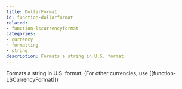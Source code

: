 ```yaml
---
title: DollarFormat
id: function-dollarformat
related:
- function-lscurrencyformat
categories:
- currency
- formatting
- string
description: Formats a string in U.S. format.
---
```


Formats a string in U.S. format. (For other currencies, use [[function-LSCurrencyFormat]])

